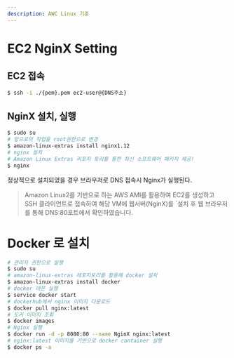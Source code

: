 ```yaml
---
description: AWC Linux 기준
---
```


# EC2 NginX Setting

## EC2 접속

```bash
$ ssh -i ./{pem}.pem ec2-user@{DNS주소}
```

## NginX 설치, 실행

```bash
$ sudo su
# 앞으로의 작업을 root권한으로 변경
$ amazon-linux-extras install nginx1.12
# nginx 설치
# Amazon Linux Extras 리포지 토리를 통한 최신 소프트웨어 패키지 제공!
$ nginx
```

정상적으로 설치되었을 경우 브라우저로 DNS 접속시 Nginx가 실행된다.

> Amazon Linux2를 기반으로 하는 AWS AMI를 활용하여 EC2를 생성하고 SSH 클라이언트로 접속하여 해당 VM에 웹서버(NginX)를 `설치 후 웹 브라우저를 통해 DNS:80포트에서 확인하였습니다.

# Docker 로 설치
```bash
# 관리자 권한으로 실행
$ sudo su
# amazon-linux-extras 레포지토리를 활용해 docker 설치
$ amazon-linux-extras install docker
# docker 데몬 실행
$ service docker start
# dockerhub에서 nginx 이미지 다운로드
$ docker pull nginx:latest
# 도커 이미지 조회
$ docker images
# Nginx 실행
$ docker run -d -p 8080:80 --name NginX nginx:latest
# nginx:latest 이미지를 기반으로 docker container 실행
$ docker ps -a
```